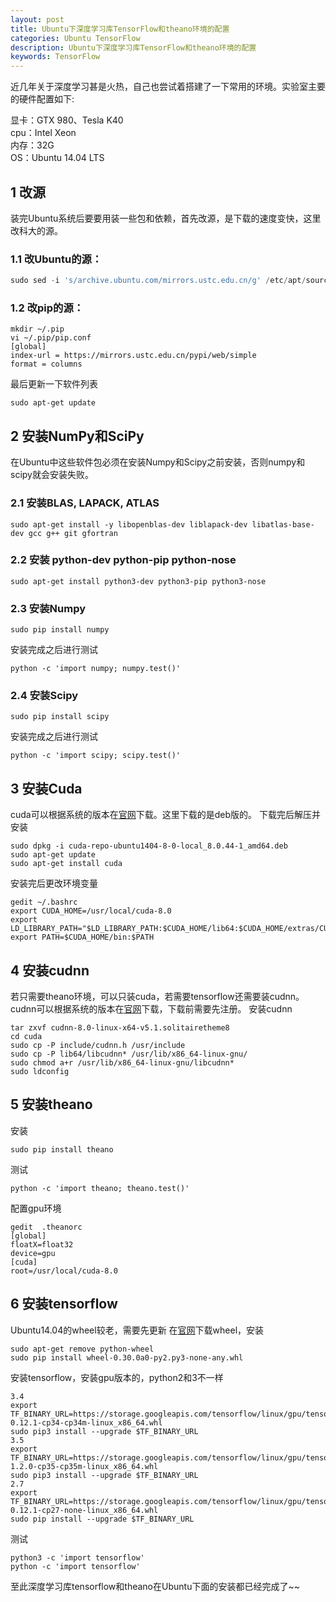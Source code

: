 ```yaml
---
layout: post
title: Ubuntu下深度学习库TensorFlow和theano环境的配置
categories: Ubuntu TensorFlow
description: Ubuntu下深度学习库TensorFlow和theano环境的配置
keywords: TensorFlow
---
```



近几年关于深度学习甚是火热，自己也尝试着搭建了一下常用的环境。实验室主要的硬件配置如下:

显卡：GTX 980、Tesla K40<br>
cpu：Intel Xeon<br>
内存：32G<br>
OS：Ubuntu 14.04 LTS<br >

## 1 改源
装完Ubuntu系统后要要用装一些包和依赖，首先改源，是下载的速度变快，这里改科大的源。
### 1.1 改Ubuntu的源：
```python
sudo sed -i 's/archive.ubuntu.com/mirrors.ustc.edu.cn/g' /etc/apt/sources.list
```
### 1.2 改pip的源：
```shell
mkdir ~/.pip
vi ~/.pip/pip.conf
[global]
index-url = https://mirrors.ustc.edu.cn/pypi/web/simple
format = columns
```
最后更新一下软件列表
```shell
sudo apt-get update
```
## 2 安装NumPy和SciPy
在Ubuntu中这些软件包必须在安装Numpy和Scipy之前安装，否则numpy和scipy就会安装失败。
### 2.1 安装BLAS, LAPACK, ATLAS
```shell
sudo apt-get install -y libopenblas-dev liblapack-dev libatlas-base-dev gcc g++ git gfortran
```
### 2.2 安装 python-dev python-pip python-nose
```shell
sudo apt-get install python3-dev python3-pip python3-nose
```
### 2.3 安装Numpy
```shell
sudo pip install numpy
```
安装完成之后进行测试
```shell
python -c 'import numpy; numpy.test()'
```
### 2.4 安装Scipy
```shell
sudo pip install scipy
```
安装完成之后进行测试
```shell
python -c 'import scipy; scipy.test()'
```
## 3 安装Cuda
cuda可以根据系统的版本在[官网](https://developer.nvidia.com/cuda-downloads)下载。这里下载的是deb版的。
下载完后解压并安装
```shell
sudo dpkg -i cuda-repo-ubuntu1404-8-0-local_8.0.44-1_amd64.deb
sudo apt-get update
sudo apt-get install cuda
```
安装完后更改环境变量
```shell
gedit ~/.bashrc
export CUDA_HOME=/usr/local/cuda-8.0
export LD_LIBRARY_PATH="$LD_LIBRARY_PATH:$CUDA_HOME/lib64:$CUDA_HOME/extras/CUPTI/lib64"
export PATH=$CUDA_HOME/bin:$PATH
```
## 4 安装cudnn
若只需要theano环境，可以只装cuda，若需要tensorflow还需要装cudnn。cudnn可以根据系统的版本在[官网](https://developer.nvidia.com/cudnn)下载，下载前需要先注册。
安装cudnn
```shell
tar zxvf cudnn-8.0-linux-x64-v5.1.solitairetheme8
cd cuda
sudo cp -P include/cudnn.h /usr/include
sudo cp -P lib64/libcudnn* /usr/lib/x86_64-linux-gnu/
sudo chmod a+r /usr/lib/x86_64-linux-gnu/libcudnn*
sudo ldconfig
```
## 5 安装theano
安装
```shell
sudo pip install theano
```
测试
```shell
python -c 'import theano; theano.test()'
```
配置gpu环境
```shell
gedit  .theanorc
[global]
floatX=float32
device=gpu
[cuda]
root=/usr/local/cuda-8.0
```
## 6 安装tensorflow
Ubuntu14.04的wheel较老，需要先更新
在[官网](https://pypi.python.org/pypi/wheel#downloads)下载wheel，安装
```shell
sudo apt-get remove python-wheel
sudo pip install wheel-0.30.0a0-py2.py3-none-any.whl
```
安装tensorflow，安装gpu版本的，python2和3不一样
```shell
3.4
export TF_BINARY_URL=https://storage.googleapis.com/tensorflow/linux/gpu/tensorflow_gpu-0.12.1-cp34-cp34m-linux_x86_64.whl
sudo pip3 install --upgrade $TF_BINARY_URL
3.5
export TF_BINARY_URL=https://storage.googleapis.com/tensorflow/linux/gpu/tensorflow_gpu-1.2.0-cp35-cp35m-linux_x86_64.whl
sudo pip3 install --upgrade $TF_BINARY_URL
2.7
export TF_BINARY_URL=https://storage.googleapis.com/tensorflow/linux/gpu/tensorflow_gpu-0.12.1-cp27-none-linux_x86_64.whl
sudo pip install --upgrade $TF_BINARY_URL
```
测试
```shell
python3 -c 'import tensorflow'
python -c 'import tensorflow'
```

至此深度学习库tensorflow和theano在Ubuntu下面的安装都已经完成了~~
